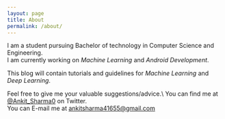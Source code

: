 ```yaml
---
layout: page
title: About
permalink: /about/
---
```


I am a student pursuing Bachelor of technology in Computer Science and Engineering.\
I am currently working on *Machine Learning* and *Android Development*.

This blog will contain tutorials and guidelines for *Machine Learning* and *Deep Learning*.

Feel free to give me your valuable suggestions/advice.\ 
You can find me at [@Ankit_Sharma0](https://twitter.com/Ankit_Sharma0) on Twitter.\
You can E-mail me at [ankitsharma41655@gmail.com](mailt0:ankitsharma41655@gmail.com)

